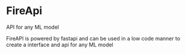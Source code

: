 # FireApi 

API for any ML model

FireAPI is powered by fastapi and can be used in a low code manner to create a interface and api for any ML model 
